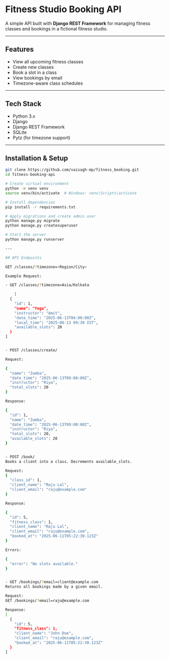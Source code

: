 # Fitness Studio Booking API

A simple API built with **Django REST Framework** for managing fitness classes and bookings in a fictional fitness studio.

---

## Features

-  View all upcoming fitness classes
-  Create new classes
-  Book a slot in a class
-  View bookings by email
-  Timezone-aware class schedules

---

## Tech Stack

- Python 3.x
- Django
- Django REST Framework
- SQLite
- Pytz (for timezone support)

---

## Installation & Setup

```bash
git clone https://github.com/vaisagh-mp/fitness_booking.git
cd fitness-booking-api

# Create virtual environment
python -m venv venv
source venv/bin/activate  # Windows: venv\Scripts\activate

# Install dependencies
pip install -r requirements.txt

# Apply migrations and create admin user
python manage.py migrate
python manage.py createsuperuser

# Start the server
python manage.py runserver

---

## API Endpoints

GET /classes/?timezone=<Region/City>

Example Request:

- GET /classes/?timezone=Asia/Kolkata

    [
  {
    "id": 1,
    "name": "Yoga",
    "instructor": "Amit",
    "date_time": "2025-06-13T04:00:00Z",
    "local_time": "2025-06-13 09:30 IST",
    "available_slots": 20
  }
]


- POST /classes/create/

Request:

{
  "name": "Zumba",
  "date_time": "2025-06-13T09:00:00Z",
  "instructor": "Riya",
  "total_slots": 20
}

Response:

{
  "id": 1,
  "name": "Zumba",
  "date_time": "2025-06-13T09:00:00Z",
  "instructor": "Riya",
  "total_slots": 20,
  "available_slots": 20
}


- POST /book/
Books a client into a class. Decrements available_slots.

Request:
{
  "class_id": 1,
  "client_name": "Raju Lal",
  "client_email": "raju@example.com"
}

Response:

{
  "id": 5,
  "fitness_class": 1,
  "client_name": "Raju Lal",
  "client_email": "raju@example.com",
  "booked_at": "2025-06-11T05:22:30.123Z"
}

Errors:

{
  "error": "No slots available."
}


- GET /bookings/?email=client@example.com
Returns all bookings made by a given email.

Request:
GET /bookings/?email=raju@example.com

Response:
[
  {
    "id": 5,
    "fitness_class": 1,
    "client_name": "John Doe",
    "client_email": "raju@example.com",
    "booked_at": "2025-06-11T05:22:30.123Z"
  }
]
